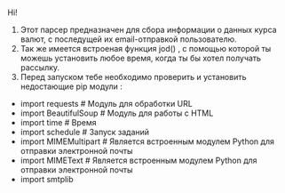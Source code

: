 #
Hi!
1. Этот парсер предназначен для сбора информации о данных курса валют, с последущей их email-отправкой пользователю.
2. Так же имеется встроеная  функция jod() , с помощью которой ты можешь установить любое время, когда ты бы хотел получать рассылку.
3. Перед запуском тебе необходимо проверить и установить недостающие pip модули :
- import requests # Модуль для обработки URL
- import BeautifulSoup # Модуль для работы с HTML
- import time # Время
- import schedule # Запуск заданий
- import MIMEMultipart # Является встроенным модулем Python для отправки электронной почты
- import MIMEText # Является встроенным модулем Python для отправки электронной почты 
- import smtplib
